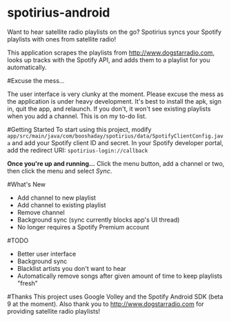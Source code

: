 # spotirius-android
Want to hear satellite radio playlists on the go? Spotirius syncs your Spotify playlists with ones from satellite radio!

This application scrapes the playlists from http://www.dogstarradio.com, looks up tracks with the Spotify API, and adds them to a playlist for you automatically.

#Excuse the mess...

The user interface is very clunky at the moment. Please excuse the mess as the application is under heavy development. It's best to install the apk, sign in, quit the app, and relaunch. If you don't, it won't see existing playlists when you add a channel. This is on my to-do list.


#Getting Started
To start using this project, modify <code>app/src/main/java/com/booshaday/spotirius/data/SpotifyClientConfig.java</code> and add your Spotify client ID and secret. In your Spotify developer portal, add the redirect URI: <code>spotirius-login://callback</code>

**Once you're up and running...**
Click the menu button, add a channel or two, then click the menu and select *Sync*.


#What's New
* Add channel to new playlist
* Add channel to existing playlist
* Remove channel
* Background sync (sync currently blocks app's UI thread)
* No longer requires a Spotify Premium account


#TODO
* Better user interface
* Background sync
* Blacklist artists you don't want to hear
* Automatically remove songs after given amount of time to keep playlists "fresh"



#Thanks
This project uses Google Volley and the Spotify Android SDK (beta 9 at the moment). Also thank you to http://www.dogstarradio.com for providing satellite radio playlists!
